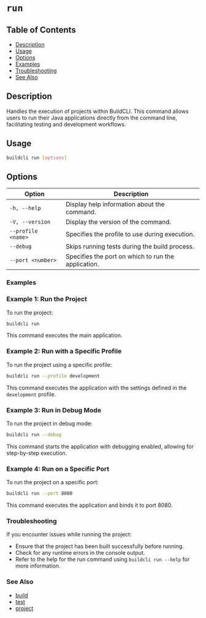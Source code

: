 # `run`

## Table of Contents
- [Description](#description)
- [Usage](#usage)
- [Options](#options)
- [Examples](#examples)
- [Troubleshooting](#troubleshooting)
- [See Also](#see-also)

## Description

Handles the execution of projects within BuildCLI. This command allows users to run their Java applications directly from the command line, facilitating testing and development workflows.

## Usage
```bash
buildcli run [options]
```

## Options

| Option             | Description                                         |
|--------------------|-----------------------------------------------------|
| `-h, --help`       | Display help information about the command.         |
| `-V, --version`    | Display the version of the command.                 |
| `--profile <name>` | Specifies the profile to use during execution.      |
| `--debug`          | Skips running tests during the build process.       |
| `--port <number>	` | Specifies the port on which to run the application. |


### Examples
### Example 1: Run the Project
To run the project:
```bash
buildcli run
```
This command executes the main application.

### Example 2: Run with a Specific Profile
To run the project using a specific profile:
```bash
buildcli run --profile development
```
This command executes the application with the settings defined in the `development` profile.

### Example 3: Run in Debug Mode
To run the project in debug mode:
```bash
buildcli run --debug
```
This command starts the application with debugging enabled, allowing for step-by-step execution.

### Example 4: Run on a Specific Port
To run the project on a specific port:
```bash
buildcli run --port 8080
```
This command executes the application and binds it to port 8080.

### Troubleshooting
If you encounter issues while running the project:

* Ensure that the project has been built successfully before running.
* Check for any runtime errors in the console output.
* Refer to the help for the run command using `buildcli run --help` for more information.

### See Also
- [build](build.md)
- [test](test.md)
- [project](project.md)